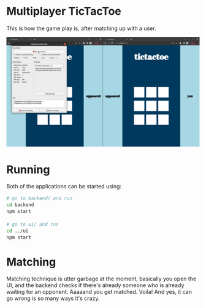 # Multiplayer TicTacToe

This is how the game play is, after matching up with a user.

![](./assets/gameplay.gif)

# Running

Both of the applications can be started using:

```bash
# go to backend/ and run
cd backend
npm start

# go to ui/ and run
cd ../ui
npm start
```

# Matching

Matching technique is utter garbage at the moment, basically you open the UI, and the backend checks if there's already someone who is already waiting for an opponent. Aaaaand you get matched. Voila! And yes, it can go wrong is so many ways it's crazy.